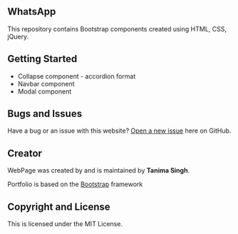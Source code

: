 ## WhatsApp
This repository contains Bootstrap components created using HTML, CSS, jQuery.

## Getting Started

* Collapse component - accordion format 
* Navbar component 
* Modal component     

## Bugs and Issues

Have a bug or an issue with this website? [Open a new issue](https://github.com/tanimasingh23/bootstrap-components) here on GitHub.

## Creator

WebPage was created by and is maintained by **Tanima Singh**.

Portfolio is based on the [Bootstrap](http://getbootstrap.com/) framework

## Copyright and License

This is licensed under the MIT License. 

